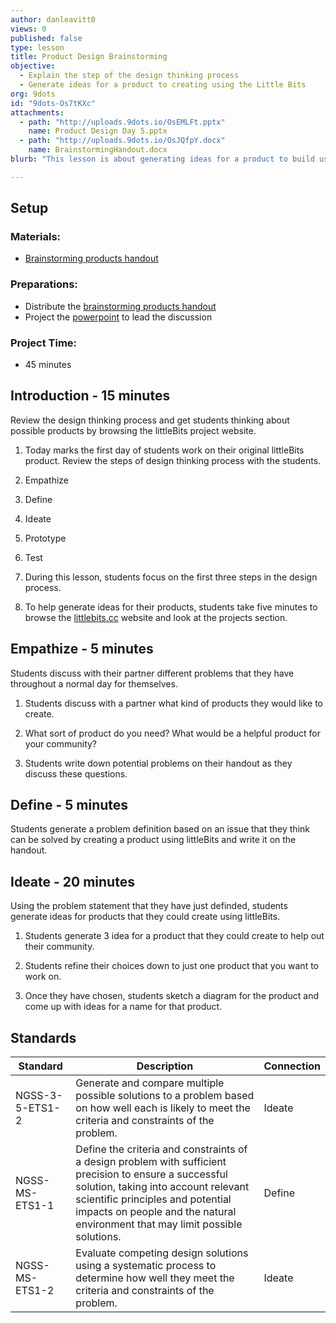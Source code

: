 ```yaml
---
author: danleavitt0
views: 0
published: false
type: lesson
title: Product Design Brainstorming
objective: 
  - Explain the step of the design thinking process
  - Generate ideas for a product to creating using the Little Bits
org: 9dots
id: "9dots-Os7tKXc"
attachments: 
  - path: "http://uploads.9dots.io/OsEMLFt.pptx"
    name: Product Design Day 5.pptx
  - path: "http://uploads.9dots.io/OsJQfpY.docx"
    name: BrainstormingHandout.docx
blurb: "This lesson is about generating ideas for a product to build using the littleBits. Students begin by reviewing the design thinking process. Afterwards, they use the first three steps of the process to brainstorm ideas for an original littleBits product to create.  #NGSS-3-5-ETS1-2 #NGSS-MS-ETS1-1 #NGSS-MS-ETS1-2"

---
```


## Setup 

### Materials:

- [Brainstorming products handout](http://uploads.9dots.io/Os7wlJA.pdf)

### Preparations:

- Distribute the [brainstorming products handout](http://uploads.9dots.io/Os7wlJA.pdf)
- Project the [powerpoint](http://uploads.9dots.io/OsEMLFt.pptx) to lead the discussion

### Project Time:

- 45 minutes

## Introduction - 15 minutes
Review the design thinking process and get students thinking about possible products by browsing the littleBits project website.

1. Today marks the first day of students work on their original littleBits product. Review the steps of design thinking process with the students.

  1. Empathize
  2. Define
  3. Ideate
  4. Prototype
  5. Test
  
2. During this lesson, students focus on the first three steps in the design process.  

3. To help generate ideas for their products, students take five minutes to browse the [littlebits.cc](http://littlebits.cc) website and look at the projects section.

## Empathize - 5 minutes
Students discuss with their partner different problems that they have throughout a normal day for themselves. 

1. Students discuss with a partner what kind of products they would like to create. 

2. What sort of product do you need? What would be a helpful product for your community?

3. Students write down potential problems on their handout as they discuss these questions.

## Define - 5 minutes

Students generate a problem definition based on an issue that they think can be solved by creating a product using littleBits and write it on the handout.

## Ideate - 20 minutes
Using the problem statement that they have just definded, students generate ideas for products that they could create using littleBits.

1. Students generate 3 idea for a product that they could create to help out their community. 

2. Students refine their choices down to just one product that you want to work on. 

3. Once they have chosen, students sketch a diagram for the product and come up with ideas for a name for that product.

## Standards

| Standard      | Description   | Connection  |
| ------------- |---------------| ------|
| NGSS-3-5-ETS1-2 | Generate and compare multiple possible solutions to a problem based on how well each is likely to meet the criteria and constraints of the problem. | Ideate |
| NGSS-MS-ETS1-1 | Define the criteria and constraints of a design problem with sufficient precision to ensure a successful solution, taking into account relevant scientific principles and potential impacts on people and the natural environment that may limit possible solutions. | Define |
| NGSS-MS-ETS1-2 | Evaluate competing design solutions using a systematic process to determine how well they meet the criteria and constraints of the problem. | Ideate |
